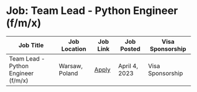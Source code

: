 # Job: Team Lead - Python Engineer (f/m/x)

| Job Title | Job Location | Job Link | Job Posted | Visa Sponsorship |
| --- | --- | --- | --- | --- |
| Team Lead - Python Engineer (f/m/x) | Warsaw, Poland | [Apply](https://getbyrd.com/en/jobs/?gh_jid=4135133101) | April 4, 2023 | Visa Sponsorship |
